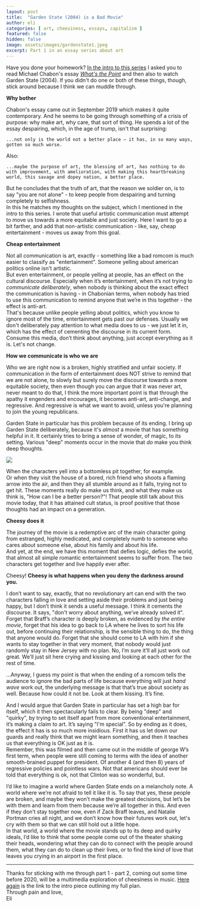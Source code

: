 ```yaml
---
layout: post
title:  "Garden State (2004) is a Bad Movie"
author: eli
categories: [ art, cheesiness, essays, capitalism ]
featured: false
hidden: false
image: assets/images/gardenstate1.jpeg
excerpt: Part 1 in an essay series about art
---
```


Have you done your homework? [In the intro to this series](https://elialbert.com/blog/cheesiness1) I asked you to read Michael Chabon's essay [_What's the Point_](https://www.theparisreview.org/blog/2019/09/23/whats-the-point/) and then also to watch Garden State (2004). If you didn't do one or both of these things, though, stick around because I think we can muddle through.

**Why bother**

Chabon's essay came out in September 2019 which makes it quite contemporary. And he seems to be going through something of a crisis of purpose: why make art, why care, that sort of thing. He spends a lot of the essay despairing, which, in the age of trump, isn't that surprising:

`...not only is the world not a better place — it has, in so many ways, gotten so much worse.`

Also:

`...maybe the purpose of art, the blessing of art, has nothing to do with improvement, with amelioration, with making this heartbreaking world, this savage and dopey nation, a better place.`

But he concludes that the truth of art, that the reason we soldier on, is to say "you are not alone" - to keep people from despairing and turning completely to selfishness.  
In this he matches my thoughts on the subject, which I mentioned in the intro to this series. I wrote that useful artistic communication must attempt to move us towards a more equitable and just society. Here I want to go a bit farther, and add that non-artistic communication - like, say, cheap entertainment - moves us away from this goal.

**Cheap entertainment**

Not all communication is art, exactly - something like a bad romcom is much easier to classify as  "entertainment". Someone yelling about american politics online isn't artistic.  
But even entertainment, or people yelling at people, has an effect on the cultural discourse. Especially when it’s entertainment, when it’s not trying to _communicate deliberately_, when nobody is thinking about the exact effect the communication is having - in Chabonian terms, when nobody has tried to use this communication to remind anyone that we’re in this together - the effect is anti-art.  
That's because unlike people yelling about politics, which you know to ignore most of the time, entertainment gets past our defenses. Usually we don't deliberately pay attention to what media does to us - we just let it in, which has the effect of cementing the discourse in its current form. Consume this media, don’t think about anything, just accept everything as it is. Let's not change.

**How we communicate is who we are**

Who we are right now is a broken, highly stratified and unfair society.
If communication in the form of entertainment does NOT strive to remind that we are not alone, to slowly but surely move the discourse towards a more equitable society, then even though you can argue that it was never art, never meant to do that, I think the more important point is that through the apathy it engenders and encourages, it becomes anti-art, anti-change, and regressive. And regressive is what we want to avoid, unless you're planning to join the young republicans.

Garden State in particular has this problem because of its ending. I bring up Garden State deliberately, because it's _almost_ a movie that has something helpful in it. It certainly tries to bring a sense of wonder, of magic, to its setting. Various "deep" moments occur in the movie that _do_ make you think deep thoughts.

![]({{site.baseurl}}/assets/images/gardenstate2.jpg)

When the characters yell into a bottomless pit together, for example.  
Or when they visit the house of a bored, rich friend who shoots a flaming arrow into the air, and then they all stumble around as it falls, trying not to get hit. These moments really do make us think, and what they make us think is, "How can I be a better person?"! That people still talk about this movie today, that it has attained cult status, is proof positive that those thoughts had an impact on a generation.

**Cheesy does it**

The journey of the movie is a redemptive arc of the main character going from estranged, highly medicated, and completely numb to someone who cares about someone else, about his family and about his life.  
And yet, at the end, we have this moment that defies logic, defies the world, that almost all simple romantic entertainment seems to suffer from. The two characters get together and live happily ever after.

Cheesy! **Cheesy is what happens when you deny the darkness around you.**

I don’t want to say, exactly, that no revolutionary art can end with the two characters falling in love and setting aside their problems and just being happy, but I don’t think it sends a useful message. I think it cements the discourse. It says, "don't worry about anything, we’ve already solved it".
Forget that Braff’s character is deeply broken, as evidenced by _the entire movie_, forget that his idea to go back to LA where he lives to sort his life out, before continuing their relationship, is the sensible thing to do, the thing that anyone would do. Forget that she should come to LA with him if she wants to stay together in that very moment, that nobody would just randomly stay in New Jersey with no plan. No, I’m sure it’ll all just work out great. We’ll just sit here crying and kissing and looking at each other for the rest of time.

...Anyway, I guess my point is that when the ending of a romcom tells the audience to ignore the bad parts of life because everything will just *hand wave* work out, the underlying message is that that’s true about society as well. Because how could it not be. Look at them kissing. It’s fine.

And I would argue that Garden State in particular has set a high bar for itself, which it then spectacularly fails to clear. By being "deep" and "quirky", by trying to set itself apart from more conventional entertainment, it’s making a claim to art. It’s saying "I'm special". So by ending as it does, the effect it has is so much more insidious. First it has us let down our guards and really think that we might learn something, and then it teaches us that everything is OK just as it is.  
Remember, this was filmed and then came out in the middle of george W’s first term, when people were still coming to terms with the idea of another smooth-brained puppet for president. Of another 4 (and then 8) years of regressive policies and pointless wars. Not that americans should ever be told that everything is ok, not that Clinton was so wonderful, but.

I’d like to imagine a world where Garden State ends on a melancholy note. A world where we’re not afraid to tell it like it is. To say that yes, these people are broken, and maybe they won’t make the greatest decisions, but let’s be with them and learn from them because we’re all together in this. And even if they don’t stay together now, even if Zack Braff leaves, and Natalie Portman cries all night, and we don’t know how their futures work out, let's cry with them so that we can still hold out a little hope.  
In that world, a world where the movie stands up to its deep and quirky ideals, I’d like to think that some people come out of the theater shaking their heads, wondering what they can do to connect with the people around them, what they can do to clean up their lives, or to find the kind of love that leaves you crying in an airport in the first place. 


---

Thanks for sticking with me through part 1 - part 2, coming out some time before 2020, will be a multimedia exploration of cheesiness in music. [Here again](https://elialbert.com/blog/cheesiness1) is the link to the intro piece outlining my full plan.  
Through pain and love,  
Eli